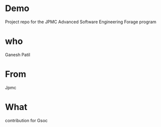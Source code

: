 # Demo
Project repo for the JPMC Advanced Software Engineering Forage program

# who 
Ganesh Patil

# From 
Jpmc

# What 
contribution for Gsoc